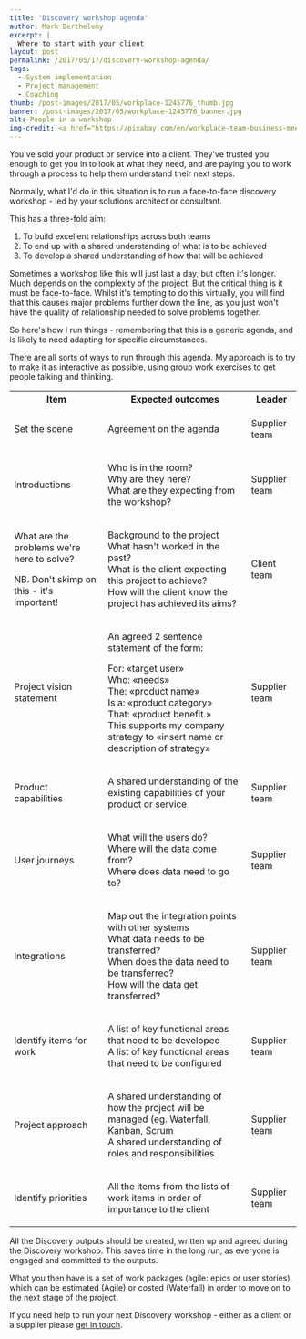 ```yaml
---
title: 'Discovery workshop agenda'
author: Mark Berthelemy
excerpt: |
  Where to start with your client
layout: post
permalink: /2017/05/17/discovery-workshop-agenda/
tags:
  - System implementation
  - Project management
  - Coaching
thumb: /post-images/2017/05/workplace-1245776_thumb.jpg
banner: /post-images/2017/05/workplace-1245776_banner.jpg
alt: People in a workshop
img-credit: <a href="https://pixabay.com/en/workplace-team-business-meeting-1245776/" target="_blank">Pixabay</a>
---
```

You've sold your product or service into a client. They've trusted you enough to get you in to look at what they need, and are paying you to work through a process to help them understand their next steps.

Normally, what I'd do in this situation is to run a face-to-face discovery workshop - led by your solutions architect or consultant.

This has a three-fold aim:

1. To build excellent relationships across both teams
2. To end up with a shared understanding of what is to be achieved
3. To develop a shared understanding of how that will be achieved

Sometimes a workshop like this will just last a day, but often it's longer. Much depends on the complexity of the project. But the critical thing is it must be face-to-face. Whilst it's tempting to do this virtually, you will find that this causes major problems further down the line, as you just won't have the quality of relationship needed to solve problems together.

So here's how I run things - remembering that this is a generic agenda, and is likely to need adapting for specific circumstances.

There are all sorts of ways to run through this agenda. My approach is to try to make it as interactive as possible, using group work exercises to get people talking and thinking.

<table>
    <tr>
        <th>Item</th>
        <th>Expected outcomes</th>
        <th>Leader</th>
    </tr>
    <tr>
        <td><p>Set the scene</p></td>
        <td>
            <p>Agreement on the agenda</p>
        </td>
        <td><p>Supplier team</p></td>
    </tr>
    <tr>
        <td><p>Introductions</p></td>
        <td>
            <p>
                Who is in the room?<br />
                Why are they here?<br />
                What are they expecting from the workshop?
            </p>
        </td>
        <td><p>Supplier team</p></td>
    </tr>
    <tr>
        <td>
            <p>What are the problems we're here to solve?</p>
            <p>NB. Don't skimp on this - it's important!</p>
        </td>
        <td>
            <p>
                Background to the project<br />
                What hasn't worked in the past?<br />
                What is the client expecting this project to achieve?<br />
                How will the client know the project has achieved its aims?<br />
            </p>
        </td>
        <td><p>Client team</p></td>
    </tr>
    <tr>
        <td><p>Project vision statement</p></td>
        <td>
            <p>An agreed 2 sentence statement of the form:</p>
                <p>
                For: «target user»<br />
                Who: «needs»<br />
                The: «product name»<br />
                Is a: «product category»<br />
                That: «product benefit.»<br />
                This supports my company strategy to «insert name or description of strategy»
                </p>
            </td>
        <td><p>Supplier team</p></td>
    </tr>
    <tr>
        <td><p>Product capabilities</p></td>
        <td>
            <p>A shared understanding of the existing capabilities of your product or service</p>
        </td>
        <td><p>Supplier team</p></td>
    </tr>
    <tr>
        <td><p>User journeys</p></td>
        <td>
            <p>
                What will the users do?<br />
                Where will the data come from?<br />
                Where does data need to go to?<br />
            </p>
        </td>
        <td><p>Supplier team</p></td>
    </tr>
    <tr>
        <td><p>Integrations</p></td>
        <td>
            <p>
                Map out the integration points with other systems<br />
                What data needs to be transferred?<br />
                When does the data need to be transferred?<br />
                How will the data get transferred?
            </p>
        </td>
        <td><p>Supplier team</p></td>
    </tr>
    <tr>
        <td><p>Identify items for work</p></td>
        <td>
            <p>
                A list of key functional areas that need to be developed<br />
                A list of key functional areas that need to be configured
            </p>
        </td>
        <td><p>Supplier team</p></td>
    </tr>
    <tr>
        <td><p>Project approach</p></td>
        <td>
            <p>
                A shared understanding of how the project will be managed (eg. Waterfall, Kanban, Scrum<br />
                A shared understanding of roles and responsibilities
            </p>
        </td>
        <td><p>Supplier team</p></td>
    </tr>
    <tr>
        <td><p>Identify priorities</p></td>
        <td><p>All the items from the lists of work items in order of importance to the client</p></td>
        <td><p>Supplier team</p></td>
    </tr>
</table>

All the Discovery outputs should be created, written up and agreed during the Discovery workshop. This saves time in the long run, as everyone is engaged and committed to the outputs.

What you then have is a set of work packages (agile: epics or user stories), which can be estimated (Agile) or costed (Waterfall) in order to move on to the next stage of the project.

If you need help to run your next Discovery workshop - either as a client or a supplier please <a href="/contact.html">get in touch</a>.
